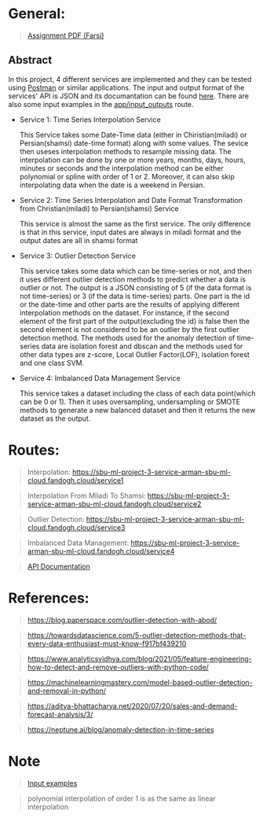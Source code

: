 # General: 

 > [Assignment PDF (Farsi)](https://github.com/WuedK/CS-SBU-MachineLearning-BSc-2022/blob/main/submits/98222036/project3/ML_Project3_2022.pdf)
 
 ## Abstract
  
   In this project, 4 different services are implemented and they can be tested using [Postman](https://www.postman.com/) or similar applications.
   The input and output format of the services' API is JSON and its documantation can be found [here](https://sbu-ml-project-3-service-arman-sbu-ml-cloud.fandogh.cloud/swagger). There are also some input examples in the [app/input_outputs](https://github.com/WuedK/CS-SBU-MachineLearning-BSc-2022/tree/main/submits/98222036/project3/app/input_outputs) route.
   
   * Service 1: Time Series Interpolation Service
   
     This Service takes some Date-Time data (either in Chiristian(miladi) or Persian(shamsi) date-time format) along with some values. The sevice then useses interpolation methods to resample missing data. The interpolation can be done by one or more years, months, days, hours, minutes or seconds and the interpolation method can be either polynomial or spline with order of 1 or 2. Moreover, it can also skip interpolating data when the date is a weekend in Persian.
     
   * Service 2: Time Series Interpolation and Date Format Transformation from Christian(miladi) to Persian(shamsi) Service
   
     This service is almost the same as the first service. The only difference is that in this service, input dates are always in miladi format and the output dates are all in shamsi format
     
   * Service 3: Outlier Detection Service
   
     This service takes some data which can be time-series or not, and then it uses different outlier detection methods to predict whether a data is outlier or not. The output is a JSON consisting of 5 (if the data format is not time-series) or 3 (if the data is time-series) parts. One part is the id or the date-time and other parts are the results of applying different interpolation methods on the dataset. For instance, if the second element of the first part of the output(excluding the id) is false then the second element is not considered to be an outlier by the first outlier detection method.
     The methods used for the anomaly detection of time-series data are isolation forest and dbscan and the methods used for other data types are z-score, Local Outlier Factor(LOF), isolation forest and one class SVM.
     
   * Service 4: Imbalanced Data Management Service
   
     This service takes a dataset including the class of each data point(which can be 0 or 1). Then it uses oversampling, undersampling or SMOTE methods to generate a new balanced dataset and then it returns the new dataset as the output.
     
# Routes:

 > Interpolation: https://sbu-ml-project-3-service-arman-sbu-ml-cloud.fandogh.cloud/service1
 
 > Interpolation From Miladi To Shamsi: https://sbu-ml-project-3-service-arman-sbu-ml-cloud.fandogh.cloud/service2
 
 > Outlier Detection: https://sbu-ml-project-3-service-arman-sbu-ml-cloud.fandogh.cloud/service3
 
 > Imbalanced Data Management: https://sbu-ml-project-3-service-arman-sbu-ml-cloud.fandogh.cloud/service4
 
 > [API Documentation](https://sbu-ml-project-3-service-arman-sbu-ml-cloud.fandogh.cloud/swagger)

# References:

 > https://blog.paperspace.com/outlier-detection-with-abod/
 
 > https://towardsdatascience.com/5-outlier-detection-methods-that-every-data-enthusiast-must-know-f917bf439210
 
 > https://www.analyticsvidhya.com/blog/2021/05/feature-engineering-how-to-detect-and-remove-outliers-with-python-code/
 
 > https://machinelearningmastery.com/model-based-outlier-detection-and-removal-in-python/
 
 > https://aditya-bhattacharya.net/2020/07/20/sales-and-demand-forecast-analysis/3/
 
 > https://neptune.ai/blog/anomaly-detection-in-time-series
 
# Note

 > [Input examples](https://github.com/WuedK/CS-SBU-MachineLearning-BSc-2022/tree/98222036/submits/98222036/project3/app/input_outputs)

 > polynomial interpolation of order 1 is as the same as linear interpolation

